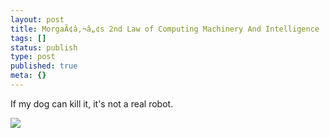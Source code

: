 ```yaml
---
layout: post
title: MorgaÃ¢â‚¬â„¢s 2nd Law of Computing Machinery And Intelligence
tags: []
status: publish
type: post
published: true
meta: {}
---
```

If my dog can kill it, it's not a real robot.

<a href="http://pixar.wikia.com/wiki/Scud" alt="Scud the Dog from Toy Story"><img src="http://images.wikia.com/pixar/images//d/df/Scud.jpg"></a>
